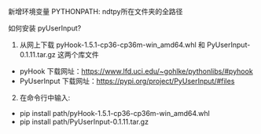 新增环境变量
PYTHONPATH: ndtpy所在文件夹的全路径

如何安装 pyUserInput?

1. 从网上下载 pyHook-1.5.1-cp36-cp36m-win_amd64.whl 和 PyUserInput-0.1.11.tar.gz 这两个库文件
- pyHook 下载网址：https://www.lfd.uci.edu/~gohlke/pythonlibs/#pyhook
- PyUserInput 下载网址：https://pypi.org/project/PyUserInput/#files

2. 在命令行中输入:
- pip install path/pyHook-1.5.1-cp36-cp36m-win_amd64.whl
- pip install path/PyUserInput-0.1.11.tar.gz